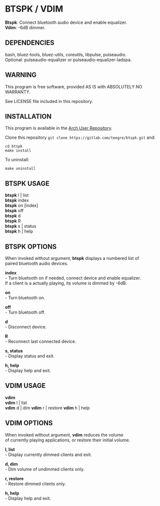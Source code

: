 # BTSPK / VDIM

**Btspk**: Connect bluetooth audio device and enable equalizer.  
**Vdim**: -6dB dimmer.  

## DEPENDENCIES

bash, bluez-tools, bluez-utils, coreutils, libpulse, pulseaudio.  
Optional: pulseaudio-equalizer or pulseaudio-equalizer-ladspa.

## WARNING

This program is free software, provided AS IS with ABSOLUTELY NO WARRANTY.

See LICENSE file included in this repository.

## INSTALLATION

This program is available in the [Arch User Repository](https://aur.archlinux.org/packages/btspk/).

Clone this repository `git clone https://gitlab.com/teegre/btspk.git` and: 

```
cd btspk
make install
```

To uninstall:

```
make uninstall
```

## BTSPK USAGE

**btspk** l | list  
**btspk** index  
**btspk** on [index]  
**btspk** off  
**btspk** d  
**btspk** R  
**btspk** s | status  
**btspk** h | help  


## BTSPK OPTIONS

When invoked without argument, **btspk** displays a numbered list of  
paired bluetooth audio devices.

**index**  
    - Turn bluetooth on if needed, connect device and enable equalizer.  
      If a client is a actually playing, its volume is dimmed by -6dB.

**on**  
    - Turn bluetooth on.

**off**  
    - Turn bluetooth off.

**d**  
    - Disconnect device.

**R**  
    - Reconnect last connected device.

**s, status**  
    - Display status and exit.

**h, help**  
    - Display help and exit.

## VDIM USAGE

**vdim**  
**vdim** l | list  
**vdim** d | dim
**vdim** r | restore
**vdim** h | help  

## VDIM OPTIONS

When invoked without argument, **vdim** reduces the volume  
of currently playing applications, or restore their initial volume.

**l, list**  
    - Display currently dimmed clients and exit.

**d, dim**  
    - Dim volume of undimmed clients only.

**r, restore**  
    - Restore dimmed clients only.

**h, help**  
    - Display help and exit.

